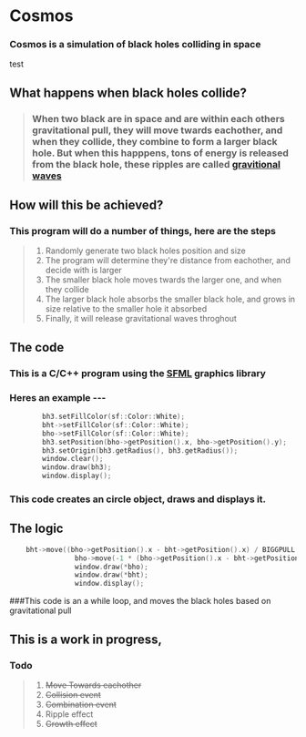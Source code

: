 # Cosmos
### Cosmos is a simulation of black holes colliding in space
test
## What happens when black holes collide?
>### When two black are in space and are within each others gravitational pull, they will move twards eachother, and when they collide, they combine to form a larger black hole. But when this happpens, tons of energy is released from the black hole, these ripples are called [gravitional waves](http://hubblesite.org/explore_astronomy/black_holes/encyc_mod3_q6.html)

## How will this be achieved?
### This program will do a number of things, here are the steps
>1) Randomly generate two black holes position and size
>1) The program will determine they're distance from eachother, and decide with is larger
>1) The smaller black hole moves twards the larger one, and when they collide
>1) The larger black hole absorbs the smaller black hole, and grows in size relative to the smaller hole it absorbed
>1) Finally, it will release gravitational waves throghout

## The code
### This is a C/C++ program using the [SFML](https://www.sfml-dev.org/) graphics library
### Heres an example ---
```cpp
        bh3.setFillColor(sf::Color::White);
		bht->setFillColor(sf::Color::White);
		bho->setFillColor(sf::Color::White);
		bh3.setPosition(bho->getPosition().x, bho->getPosition().y);
		bh3.setOrigin(bh3.getRadius(), bh3.getRadius());
		window.clear();
		window.draw(bh3);
		window.display();
```
### This code creates an circle object, draws and displays it.

## The logic
```cpp
    bht->move((bho->getPosition().x - bht->getPosition().x) / BIGGPULL ,(bho->getPosition().y - bht->getPosition().y) / BIGGPULL );
                bho->move(-1 * (bho->getPosition().x - bht->getPosition().x) / spd,-1 * (bho->getPosition().y - bht->getPosition().y) / spd );
                window.draw(*bho);
                window.draw(*bht);
                window.display();

```
###This code is an a while loop, and moves the black holes based on gravitational pull

## This is a work in progress, 
### Todo
>1) ~~Move Towards eachother~~
>1) ~~Collision event~~
>1) ~~Combination event~~
>1) Ripple effect
>1) ~~Growth effect~~
